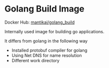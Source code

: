Golang Build Image
==================

Docker Hub: [mantikai/golang_build](https://cloud.docker.com/u/mantikai/repository/docker/mantikai/golang_build)

Internally used image for building go applications.

It differs from golang in the following way

* Installed protobuf compiler for golang 
* Using Net DNS for name resolution
* Different work directory
